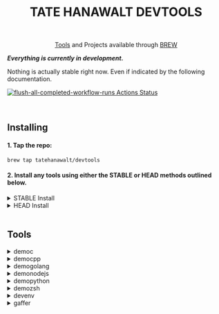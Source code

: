 
<div align="center">

  # TATE HANAWALT DEVTOOLS

  <br>

  [Tools](#Tools) and Projects available through [BREW](https://brew.sh/)

</div>

***Everything is currently in development.***

Nothing is actually stable right now. Even if indicated by the following documentation.

[![flush-all-completed-workflow-runs Actions Status](https://github.com/tatehanawalt/homebrew-devtools/workflows/flush-all-completed-workflow-runs/badge.svg)](https://github.com/tatehanawalt/homebrew-devtools/actions)

<br>

## Installing ##

#### 1. Tap the repo: ####

```shell
brew tap tatehanawalt/devtools
```

#### 2. Install any tools using either the **STABLE** or **HEAD** methods outlined below. ####
<details>

  <br>

  <summary>STABLE Install</summary>

  Install stable distribution with the standard brew install command:

  ```shell
  brew install <package_name>
  ```

  <br>

</details>

<details>

  <br>

  <summary>HEAD Install</summary>

  Head deploys the latest code directly from the projects source. You will get the latest elements of the tools but the tools may not always work to the standards offered from the stable installatioin method

  Install tools using the **head** method by adding the `--HEAD` flag in the install command just before the `<package_name>`. For example:

  ```shell
  brew install --HEAD <package_name>
  ```

  <br>

</details>

<br>

## Tools ##


<details>
  <br>

  <summary>democ</summary>

  Description: C cli built as part of the homebrew demo/dev tools project

  Usage: Usage cominig soon...

  Install Stable:
  ```shell
  brew intstall democ
  ```
  <br>
</details>


<details>
  <br>

  <summary>democpp</summary>

  Description: C++ cli built as part of the homebrew demo/dev tools project

  Usage: Usage cominig soon...

  Install Stable:
  ```shell
  brew intstall democpp
  ```
  <br>
</details>


<details>
  <br>

  <summary>demogolang</summary>

  Description: golang cli built as part of the homebrew demo/dev tools project

  Usage: Usage cominig soon...

  Install Stable:
  ```shell
  brew intstall demogolang
  ```
  <br>
</details>


<details>
  <br>

  <summary>demonodejs</summary>

  Description: nodejs cli built as part of the homebrew demo/dev tools project

  Usage: Usage cominig soon...

  Install Stable:
  ```shell
  brew intstall demonodejs
  ```
  <br>
</details>


<details>
  <br>

  <summary>demopython</summary>

  Description: python cli built as part of the homebrew demo/dev tools project

  Usage: Usage cominig soon...

  Install Stable:
  ```shell
  brew intstall demopython
  ```
  <br>
</details>


<details>
  <br>

  <summary>demozsh</summary>

  Description: zsh cli built as part of the homebrew demo/dev tools project

  Usage: Usage cominig soon...

  Install Stable:
  ```shell
  brew intstall demozsh
  ```
  <br>
</details>


<details>
  <br>

  <summary>devenv</summary>

  Description: Configure a dev environment

  Usage: Usage cominig soon...

  Install Stable:
  ```shell
  brew intstall devenv
  ```
  <br>
</details>


<details>
  <br>

  <summary>gaffer</summary>

  Description: zsh cli built as part of the homebrew demo/dev tools project

  Usage: Usage cominig soon...

  Install Stable:
  ```shell
  brew intstall gaffer
  ```
  <br>
</details>


